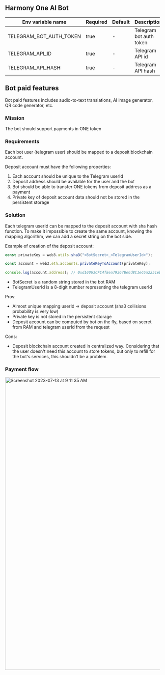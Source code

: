 ## Harmony One AI Bot


| Env variable name       | Required | Default | Description             |                                                                                                                                                                                                                                                                                                                                                                                                                                                
|-------------------------|----------|---------|-------------------------|
| TELEGRAM_BOT_AUTH_TOKEN | true     | -       | Telegram bot auth token |
| TELEGRAM_API_ID         | true     | -       | Telegram API id         |
| TELEGRAM_API_HASH       | true     | -       | Telegram API hash       |


## Bot paid features

Bot paid features includes audio-to-text translations, AI image generator, QR code generator, etc.

### Mission
The bot should support payments in ONE token

### Requirements
Each bot user (telegram user) should be mapped to a deposit blockchain account.

Deposit account must have the following properties:
1) Each account should be unique to the Telegram userId
2) Deposit address should be available for the user and the bot
3) Bot should be able to transfer ONE tokens from deposit address as a payment
4) Private key of deposit account data should not be stored in the persistent storage

### Solution
Each telegram userId can be mapped to the deposit account with sha hash function.
To make it impossible to create the same account, knowing the mapping algorithm, we can add a secret string on the bot side.

Example of creation of the deposit account:
```javascript
const privateKey = web3.utils.sha3("<BotSecret>_<TelegramUserId>");

const account = web3.eth.accounts.privateKeyToAccount(privateKey);

console.log(account.address); // 0xd10063CFC4fEea79367Be6d8C1eC6a2251ebCAD1
```
- BotSecret is a random string stored in the bot RAM
- TelegramUserId is a 8-digit number representing the telegram userId

Pros:
- Almost unique mapping userId -> deposit account (sha3 collisions probability is very low)
- Private key is not stored in the persistent storage
- Deposit account can be computed by bot on the fly, based on secret from RAM and telegram userId from the request

Cons:
- Deposit blockchain account created in centralized way.
Considering that the user doesn't need this account to store tokens, but only to refill for the bot's services, this shouldn't be a problem.

### Payment flow
<img width="953" alt="Screenshot 2023-07-13 at 9 11 35 AM" src="https://github.com/harmony-one/HarmonyOneBot/assets/8803471/1991830c-7a20-413d-b8cf-fba3ce9a3c88">


